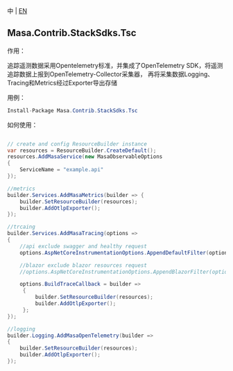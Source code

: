 中 | [EN](README.md)

## Masa.Contrib.StackSdks.Tsc

作用：

追踪遥测数据采用Opentelemetry标准，并集成了OpenTelemetry SDK，将遥测追踪数据上报到OpenTelemetry-Collector采集器，
再将采集数据Logging、Tracing和Metrics经过Exporter导出存储

用例：

```C#
Install-Package Masa.Contrib.StackSdks.Tsc
```

如何使用：

```c#

// create and config ResourceBuilder instance
var resources = ResourceBuilder.CreateDefault();
resources.AddMasaService(new MasaObservableOptions
{
    ServiceName = "example.api"
});

//metrics
builder.Services.AddMasaMetrics(builder => {
    builder.SetResourceBuilder(resources);
    builder.AddOtlpExporter();
});

//trcaing
builder.Services.AddMasaTracing(options =>
{
    //api exclude swagger and healthy request
    options.AspNetCoreInstrumentationOptions.AppendDefaultFilter(options);

    //blazor exclude blazor resources request
    //options.AspNetCoreInstrumentationOptions.AppendBlazorFilter(options);

    options.BuildTraceCallback = builder =>
     {
         builder.SetResourceBuilder(resources);
         builder.AddOtlpExporter();
     };
});

//logging
builder.Logging.AddMasaOpenTelemetry(builder =>
{
    builder.SetResourceBuilder(resources);
    builder.AddOtlpExporter();
});

```
